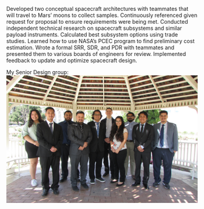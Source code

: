 Developed two conceptual spacecraft architectures with teammates that will travel
to Mars’ moons to collect samples.
Continuously referenced given request for proposal to ensure requirements were
being met.
Conducted independent technical research on spacecraft subsystems and similar
payload instruments.
Calculated best subsystem options using trade studies.
Learned how to use NASA’s PCEC program to find preliminary cost estimation.
Wrote a formal SRR, SDR, and PDR with teammates and presented them to various
boards of engineers for review.
Implemented feedback to update and optimize spacecraft design.

My Senior Design group:
![Group](SDGroup.jpg)
